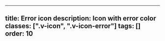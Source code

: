 <!--
 *              © 2025 Visa
 *
 * Licensed under the Apache License, Version 2.0 (the "License");
 * you may not use this file except in compliance with the License.
 * You may obtain a copy of the License at
 *
 *         http://www.apache.org/licenses/LICENSE-2.0
 *
 * Unless required by applicable law or agreed to in writing, software
 * distributed under the License is distributed on an "AS IS" BASIS,
 * WITHOUT WARRANTIES OR CONDITIONS OF ANY KIND, either express or implied.
 * See the License for the specific language governing permissions and
 * limitations under the License.
 *
 -->
---
title: Error icon
description: Icon with error color
classes: [".v-icon", ".v-icon-error"]
tags: []
order: 10
---

<svg class="v-icon v-icon-low v-icon-error" height="24" viewbox="0 0 24 24" width="24">
  <use href="#visa-notifications-low">
  </use>
</svg>
